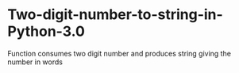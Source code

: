 # Two-digit-number-to-string-in-Python-3.0
Function consumes two digit number and produces string giving the number in words
